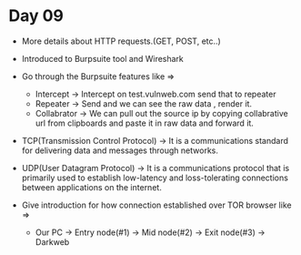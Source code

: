 # Day 09

+ More details about HTTP requests.(GET, POST, etc..)
+ Introduced to Burpsuite tool and Wireshark
+ Go through the Burpsuite features like =>
  + Intercept -> Intercept on test.vulnweb.com send that to repeater 
  + Repeater -> Send and we can see the raw data , render it.
  + Collabrator -> We can pull out the source ip by copying collabrative url from clipboards and paste it in raw data and forward it.
 
+ TCP(Transmission Control Protocol) -> It is a communications standard for delivering data and messages through networks.
+ UDP(User Datagram Protocol) -> It is a communications protocol that is primarily used to establish low-latency and loss-tolerating connections between applications on the internet.
+ Give introduction for how connection established over TOR browser like =>
  + Our PC -> Entry node(#1) -> Mid node(#2) -> Exit node(#3) -> Darkweb

